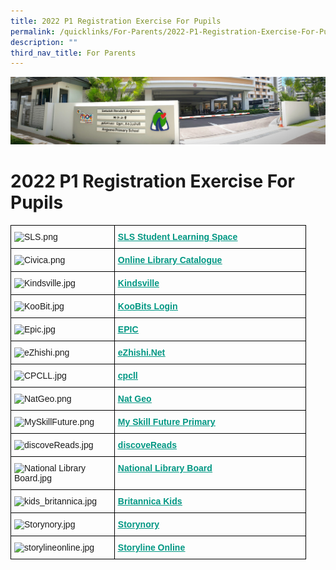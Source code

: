 ```yaml
---
title: 2022 P1 Registration Exercise For Pupils
permalink: /quicklinks/For-Parents/2022-P1-Registration-Exercise-For-Pupils/
description: ""
third_nav_title: For Parents
---
```

![](/images/About%20Us.jpg)

2022 P1 Registration Exercise For Pupils
========================================

<style type="text/css">
.tg  {border-collapse:collapse;border-spacing:0;}
.tg td{border-color:black;border-style:solid;border-width:1px;font-family:Arial, sans-serif;font-size:14px;
  overflow:hidden;padding:10px 5px;word-break:normal;}
.tg th{border-color:black;border-style:solid;border-width:1px;font-family:Arial, sans-serif;font-size:14px;
  font-weight:normal;overflow:hidden;padding:10px 5px;word-break:normal;}
.tg .tg-0lax{text-align:left;vertical-align:top}
.tg .tg-huin{color:#009783;font-weight:bold;text-align:left;text-decoration:underline;vertical-align:top}
</style>
<table class="tg" style="undefined;table-layout: fixed; width: 473px">
<colgroup>
<col style="width: 166px">
<col style="width: 307px">
</colgroup>
<thead>
  <tr>
    <th class="tg-0lax"><img src="https://angsanapri.moe.edu.sg/qql/slot/u167/2022/Quicklinks/For%20Pupils/SLS.png" alt="SLS.png" width="155" height="72"></th>
    <th class="tg-huin"><a href="http://learning.moe.edu.sg/"><span style="font-weight:600;text-decoration:underline;color:#009783">SLS Student Learning Space</span></a></th>
  </tr>
</thead>
<tbody>
  <tr>
    <td class="tg-0lax"><img src="https://angsanapri.moe.edu.sg/qql/slot/u167/2022/Quicklinks/For%20Pupils/Civica.png" alt="Civica.png" width="155" height="59"></td>
    <td class="tg-huin"><a href="https://schoolibrary.moe.edu.sg/angsanapri"><span style="font-weight:600;text-decoration:underline;color:#009783">Online Library Catalogue</span></a></td>
  </tr>
  <tr>
    <td class="tg-0lax"><img src="https://angsanapri.moe.edu.sg/qql/slot/u167/2022/Quicklinks/For%20Pupils/Kindsville.jpg" alt="Kindsville.jpg" width="155" height="87"></td>
    <td class="tg-huin"><a href="https://kindsville.kindness.sg/"><span style="font-weight:600;text-decoration:underline;color:#009783">Kindsville</span></a></td>
  </tr>
  <tr>
    <td class="tg-0lax"><img src="https://angsanapri.moe.edu.sg/qql/slot/u167/2022/Quicklinks/For%20Pupils/KooBit.jpg" alt="KooBit.jpg" width="155" height="84"></td>
    <td class="tg-huin"><a href="https://member.koobits.com/"><span style="font-weight:600;text-decoration:underline;color:#009783">KooBits Login</span></a></td>
  </tr>
  <tr>
    <td class="tg-0lax"><img src="https://angsanapri.moe.edu.sg/qql/slot/u167/2022/Quicklinks/For%20Pupils/Epic.jpg" alt="Epic.jpg" width="155" height="79"></td>
    <td class="tg-huin"><a href="https://www.getepic.com/"><span style="font-weight:600;text-decoration:underline;color:#009783">EPIC</span></a></td>
  </tr>
  <tr>
    <td class="tg-0lax"><img src="https://angsanapri.moe.edu.sg/qql/slot/u167/2022/Quicklinks/For%20Pupils/eZhishi.png" alt="eZhishi.png" width="155" height="46"></td>
    <td class="tg-huin"><a href="https://www.ezhishi.net/Contents/"><span style="font-weight:600;text-decoration:underline;color:#009783">eZhishi.Net</span></a></td>
  </tr>
  <tr>
    <td class="tg-0lax"><img src="https://angsanapri.moe.edu.sg/qql/slot/u167/2022/Quicklinks/For%20Pupils/CPCLL.jpg" alt="CPCLL.jpg" width="155" height="44"></td>
    <td class="tg-huin"><a href="http://www.cpcll.sg/"><span style="font-weight:600;text-decoration:underline;color:#009783">cpcll</span></a></td>
  </tr>
  <tr>
    <td class="tg-0lax"><img src="https://angsanapri.moe.edu.sg/qql/slot/u167/2022/Quicklinks/For%20Pupils/NatGeo.png" alt="NatGeo.png" width="155" height="73"></td>
    <td class="tg-huin"><a href="https://kids.nationalgeographic.com/"><span style="font-weight:600;text-decoration:underline;color:#009783">Nat Geo</span></a></td>
  </tr>
  <tr>
    <td class="tg-0lax"><img src="https://angsanapri.moe.edu.sg/qql/slot/u167/2022/Quicklinks/For%20Pupils/MySkillFuture.png" alt="MySkillFuture.png" width="155" height="43"></td>
    <td class="tg-huin"><a href="https://www.myskillsfuture.gov.sg/content/student/en/primary.html"><span style="font-weight:600;text-decoration:underline;color:#009783">My Skill Future Primary</span></a></td>
  </tr>
  <tr>
    <td class="tg-0lax"><img src="https://angsanapri.moe.edu.sg/qql/slot/u167/2022/Quicklinks/For%20Pupils/discoveReads.jpg" alt="discoveReads.jpg" width="155" height="28"></td>
    <td class="tg-huin"><a href="https://childrenandteens.nlb.gov.sg/"><span style="font-weight:600;text-decoration:underline;color:#009783">discoveReads</span></a></td>
  </tr>
  <tr>
    <td class="tg-0lax"><img src="https://angsanapri.moe.edu.sg/qql/slot/u167/2022/Quicklinks/For%20Pupils/National%20Library%20Board.jpg" alt="National Library Board.jpg" width="155" height="38"></td>
    <td class="tg-huin"><a href="https://www.nlb.gov.sg/"><span style="font-weight:600;text-decoration:underline;color:#009783">National Library Board</span></a></td>
  </tr>
  <tr>
    <td class="tg-0lax"><img src="https://angsanapri.moe.edu.sg/qql/slot/u167/2022/Quicklinks/For%20Pupils/kids_britannica.jpg" alt="kids_britannica.jpg" width="155" height="29"></td>
    <td class="tg-huin"><a href="https://kids.britannica.com/kids"><span style="font-weight:600;text-decoration:underline;color:#009783">Britannica Kids</span></a></td>
  </tr>
  <tr>
    <td class="tg-0lax"><img src="https://angsanapri.moe.edu.sg/qql/slot/u167/2022/Quicklinks/For%20Pupils/Storynory.jpg" alt="Storynory.jpg" width="155" height="39"></td>
    <td class="tg-huin"><a href="https://www.storynory.com/"><span style="font-weight:600;text-decoration:underline;color:#009783">Storynory</span></a></td>
  </tr>
  <tr>
    <td class="tg-0lax"><img src="https://angsanapri.moe.edu.sg/qql/slot/u167/2022/Quicklinks/For%20Pupils/storylineonline.jpg" alt="storylineonline.jpg" width="155" height="36"></td>
    <td class="tg-huin"><a href="https://www.storylineonline.net/"><span style="font-weight:600;text-decoration:underline;color:#009783">Storyline Online</span></a></td>
  </tr>
</tbody>
</table>